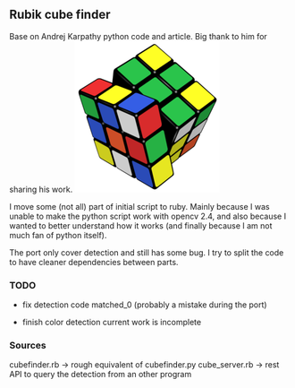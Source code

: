 ## Rubik cube finder

Base on Andrej Karpathy python code and article.
Big thank to him for sharing his work.
![d8bd46a7.png](d8bd46a7.png?raw=true)


I move some (not all) part of initial script to ruby.
Mainly because I was unable to make the python script work with opencv 2.4,
and also because I wanted to better understand how it works (and finally because
I am not much fan of python itself).

The port only cover detection and still has some bug.
I try to split the code to have cleaner  dependencies between
parts.

### TODO

- fix detection code matched_0
(probably a mistake during the port)

- finish color detection
current work is incomplete

### Sources

cubefinder.rb -> rough equivalent of cubefinder.py
cube_server.rb -> rest API to query the detection from an other program

